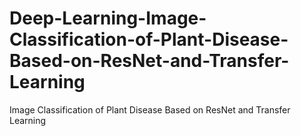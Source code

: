 # Deep-Learning-Image-Classification-of-Plant-Disease-Based-on-ResNet-and-Transfer-Learning
Image Classification of Plant Disease Based on ResNet and Transfer Learning

